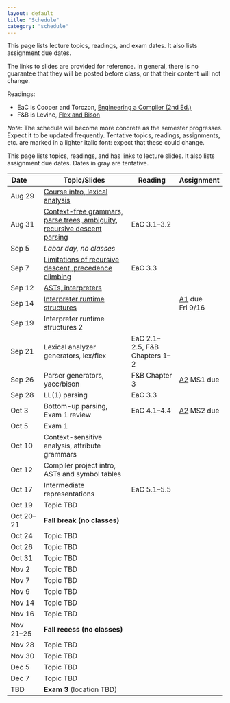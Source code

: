 ```yaml
---
layout: default
title: "Schedule"
category: "schedule"
---
```


This page lists lecture topics, readings, and exam dates.  It also lists assignment due dates.

The links to slides are provided for reference.  In general, there is no
guarantee that they will be posted before class, or that their content
will not change.

Readings:

* EaC is Cooper and Torczon, [Engineering a Compiler (2nd
  Ed.)](https://www.elsevier.com/books/engineering-a-compiler/cooper/978-0-12-088478-0)
* F&amp;B is Levine, [Flex and Bison](https://www.oreilly.com/library/view/flex-bison/9780596805418/)

*Note*: The schedule will become more concrete as the semester
progresses. Expect it to be updated frequently.  Tentative topics,
readings, assignments, etc. are marked <span class="tentative">in
a lighter italic font</span>: expect that these could change.

This page lists topics, readings, and has links to lecture slides.
It also lists assignment due dates.  Dates <span class="tentative">in
gray</span> are tentative.

Date&nbsp;&nbsp;&nbsp;&nbsp;&nbsp; | Topic/Slides | Reading | Assignment
------------------ | ------------ | ------- | ----------
Aug 29 | [Course intro, lexical analysis](lectures/lecture01-public.pdf) |  | 
Aug 31 | [Context-free grammars, parse trees, ambiguity, recursive descent parsing](lectures/lecture02-public.pdf) | EaC 3.1–3.2 | 
Sep 5 | *Labor day, no classes* |  | 
Sep 7 | [Limitations of recursive descent, precedence climbing](lectures/lecture03-public.pdf) | EaC 3.3 | 
Sep 12 | [ASTs, interpreters](lectures/lecture04-public.pdf) |  | 
Sep 14 | [Interpreter runtime structures](lectures/lecture05-public.pdf) |  | [A1](assign/assign01.html) due<br>Fri 9/16
Sep 19 | <span class='tentative'>Interpreter runtime structures 2</span> |  | 
Sep 21 | <span class='tentative'>Lexical analyzer generators, lex/flex</span> | <span class='tentative'>EaC 2.1–2.5, F&amp;B Chapters 1–2</span> | 
Sep 26 | <span class='tentative'>Parser generators, yacc/bison</span> | <span class='tentative'>F&amp;B Chapter 3</span> | [A2](assign/assign02.html) MS1 due
Sep 28 | <span class='tentative'>LL(1) parsing</span> | <span class='tentative'>EaC 3.3</span> | 
Oct 3 | <span class='tentative'>Bottom-up parsing, Exam 1 review</span> | <span class='tentative'>EaC 4.1–4.4</span> | [A2](assign/assign02.html) MS2 due
Oct 5 | <span class='tentative'>Exam 1</span> |  | 
Oct 10 | <span class='tentative'>Context-sensitive analysis, attribute grammars</span> |  | 
Oct 12 | <span class='tentative'>Compiler project intro, ASTs and symbol tables</span> |  | 
Oct 17 | <span class='tentative'>Intermediate representations</span> | <span class='tentative'>EaC 5.1–5.5</span> | 
Oct 19 | <span class='tentative'>Topic TBD</span> |  | 
Oct 20–21 | **Fall break (no classes)** |  | 
Oct 24 | <span class='tentative'>Topic TBD</span> |  | 
Oct 26 | <span class='tentative'>Topic TBD</span> |  | 
Oct 31 | <span class='tentative'>Topic TBD</span> |  | 
Nov 2 | <span class='tentative'>Topic TBD</span> |  | 
Nov 7 | <span class='tentative'>Topic TBD</span> |  | 
Nov 9 | <span class='tentative'>Topic TBD</span> |  | 
Nov 14 | <span class='tentative'>Topic TBD</span> |  | 
Nov 16 | <span class='tentative'>Topic TBD</span> |  | 
Nov 21–25 | **Fall recess (no classes)** |  | 
Nov 28 | <span class='tentative'>Topic TBD</span> |  | 
Nov 30 | <span class='tentative'>Topic TBD</span> |  | 
Dec 5 | <span class='tentative'>Topic TBD</span> |  | 
Dec 7 | <span class='tentative'>Topic TBD</span> |  | 
TBD | **Exam 3** (location TBD) |  | 
